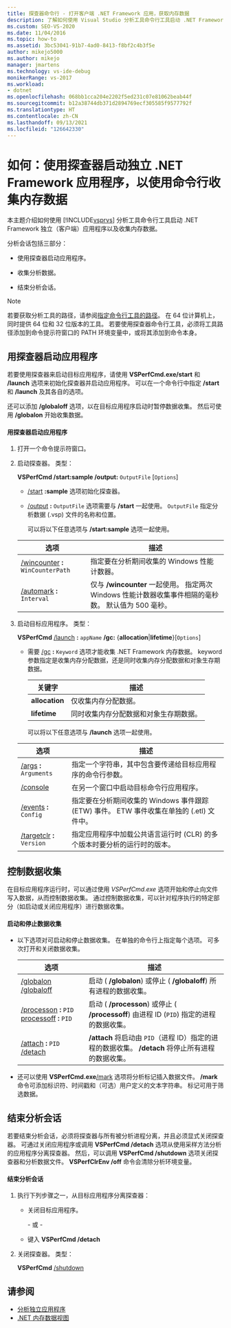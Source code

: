 ```yaml
---
title: 探查器命令行 - 打开客户端 .NET Framework 应用，获取内存数据
description: 了解如何使用 Visual Studio 分析工具命令行工具启动 .NET Framework 独立应用并收集内存活动数据。
ms.custom: SEO-VS-2020
ms.date: 11/04/2016
ms.topic: how-to
ms.assetid: 3bc53041-91b7-4ad0-8413-f8bf2c4b3f5e
author: mikejo5000
ms.author: mikejo
manager: jmartens
ms.technology: vs-ide-debug
monikerRange: vs-2017
ms.workload:
- dotnet
ms.openlocfilehash: 068bb1cca204e2202f5ed231c07e81062beab44f
ms.sourcegitcommit: b12a38744db371d2894769ecf305585f9577792f
ms.translationtype: HT
ms.contentlocale: zh-CN
ms.lasthandoff: 09/13/2021
ms.locfileid: "126642330"
---
```

# <a name="how-to-launch-a-stand-alone-net-framework-application-with-the-profiler-to-collect-memory-data-by-using-the-command-line"></a>如何：使用探查器启动独立 .NET Framework 应用程序，以使用命令行收集内存数据
本主题介绍如何使用 [!INCLUDE[vsprvs](../code-quality/includes/vsprvs_md.md)] 分析工具命令行工具启动 .NET Framework 独立（客户端）应用程序以及收集内存数据。

 分析会话包括三部分：

- 使用探查器启动应用程序。

- 收集分析数据。

- 结束分析会话。

> [!NOTE]
> 若要获取分析工具的路径，请参阅[指定命令行工具的路径](../profiling/specifying-the-path-to-profiling-tools-command-line-tools.md)。 在 64 位计算机上，同时提供 64 位和 32 位版本的工具。 若要使用探查器命令行工具，必须将工具路径添加到命令提示符窗口的 PATH 环境变量中，或将其添加到命令本身。

## <a name="start-the-application-with-the-profiler"></a>用探查器启动应用程序
 若要使用探查器来启动目标应用程序，请使用 **VSPerfCmd.exe/start** 和 **/launch** 选项来初始化探查器并启动应用程序。 可以在一个命令行中指定 **/start** 和 **/launch** 及其各自的选项。

 还可以添加 **/globaloff** 选项，以在目标应用程序启动时暂停数据收集。 然后可使用 **/globalon** 开始收集数据。

#### <a name="to-start-an-application-by-using-the-profiler"></a>用探查器启动应用程序

1. 打开一个命令提示符窗口。

2. 启动探查器。 类型：

    **VSPerfCmd /start:sample /output:** `OutputFile` [`Options`]

   - [/start](../profiling/start.md) **:sample** 选项初始化探查器。

   - [/output](../profiling/output.md) **:** `OutputFile` 选项需要与 **/start** 一起使用。 `OutputFile` 指定分析数据 (.vsp) 文件的名称和位置。

     可以将以下任意选项与 **/start:sample** 选项一起使用。

   | 选项 | 描述 |
   | - | - |
   | [/wincounter](../profiling/wincounter.md) **:** `WinCounterPath` | 指定要在分析期间收集的 Windows 性能计数器。 |
   | [/automark](../profiling/automark.md) **:** `Interval` | 仅与 **/wincounter** 一起使用。 指定两次 Windows 性能计数器收集事件相隔的毫秒数。 默认值为 500 毫秒。 |

3. 启动目标应用程序。 类型：

    **VSPerfCmd**  [/launch](../profiling/launch.md) **:** `appName` **/gc:** {**allocation**&#124;**lifetime**}[`Options`]

   - 需要 [/gc](../profiling/gc-vsperfcmd.md) **:** `Keyword` 选项才能收集 .NET Framework 内存数据。 keyword 参数指定是收集内存分配数据，还是同时收集内存分配数据和对象生存期数据。

     |关键字|描述|
     |-------------|-----------------|
     |**allocation**|仅收集内存分配数据。|
     |**lifetime**|同时收集内存分配数据和对象生存期数据。|

     可以将以下任意选项与 **/launch** 选项一起使用。

   |选项|描述|
   |------------|-----------------|
   |[/args](../profiling/args.md) **:** `Arguments`|指定一个字符串，其中包含要传递给目标应用程序的命令行参数。|
   |[/console](../profiling/console.md)|在另一个窗口中启动目标命令行应用程序。|
   |[/events](../profiling/events-vsperfcmd.md) **:** `Config`|指定要在分析期间收集的 Windows 事件跟踪 (ETW) 事件。 ETW 事件收集在单独的 (.etl) 文件中。|
   |[/targetclr](../profiling/targetclr.md) **:** `Version`|指定应用程序中加载公共语言运行时 (CLR) 的多个版本时要分析的运行时的版本。|

## <a name="control-data-collection"></a>控制数据收集
 在目标应用程序运行时，可以通过使用 *VSPerfCmd.exe* 选项开始和停止向文件写入数据，从而控制数据收集。 通过控制数据收集，可以针对程序执行的特定部分（如启动或关闭应用程序）进行数据收集。

#### <a name="to-start-and-stop-data-collection"></a>启动和停止数据收集

- 以下选项对可启动和停止数据收集。 在单独的命令行上指定每个选项。 可多次打开和关闭数据收集。

    |选项|描述|
    |------------|-----------------|
    |[/globalon /globaloff](../profiling/globalon-and-globaloff.md)|启动 ( **/globalon**) 或停止 ( **/globaloff**) 所有进程的数据收集。|
    |[/processon](../profiling/processon-and-processoff.md) **:** `PID` [processoff](../profiling/processon-and-processoff.md) **:** `PID`|启动 ( **/processon**) 或停止 ( **/processoff**) 由进程 ID (`PID`) 指定的进程的数据收集。|
    |[/attach](../profiling/attach.md) **:** `PID` [/detach](../profiling/detach.md)|**/attach** 将启动由 `PID`（进程 ID）指定的进程的数据收集。 **/detach** 将停止所有进程的数据收集。|

- 还可以使用 **VSPerfCmd.exe**[/mark](../profiling/mark.md) 选项将分析标记插入数据文件。 **/mark** 命令可添加标识符、时间戳和（可选）用户定义的文本字符串。 标记可用于筛选数据。

## <a name="end-the-profiling-session"></a>结束分析会话
 若要结束分析会话，必须将探查器与所有被分析进程分离，并且必须显式关闭探查器。 可通过关闭应用程序或调用 **VSPerfCmd /detach** 选项从使用采样方法分析的应用程序分离探查器。 然后，可以调用 **VSPerfCmd /shutdown** 选项关闭探查器和分析数据文件。 **VSPerfClrEnv /off** 命令会清除分析环境变量。

#### <a name="to-end-a-profiling-session"></a>结束分析会话

1. 执行下列步骤之一，从目标应用程序分离探查器：

    - 关闭目标应用程序。

         \- 或 -

    - 键入 **VSPerfCmd /detach**

2. 关闭探查器。 类型：

     **VSPerfCmd**  [/shutdown](../profiling/shutdown.md)

## <a name="see-also"></a>请参阅
- [分析独立应用程序](../profiling/command-line-profiling-of-stand-alone-applications.md)
- [.NET 内存数据视图](../profiling/dotnet-memory-data-views.md)
